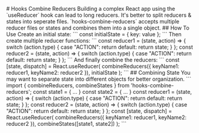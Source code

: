 \# Hooks Combine Reducers Building a complex React app using the \`useReducer\` hook can lead to long reducers. It's better to split reducers & states into seperate files. \`hooks-combine-reducers\` accepts multiple reducer files or states and combines them into a single object. ## How To Use Create an initial state: \`\`\` const initialState = { key: value }; \`\`\` Then create multiple reducer functions: \`\`\` const reducer1 = (state, action) => { switch (action.type) { case "ACTION": return default: return state; } }; const reducer2 = (state, action) => { switch (action.type) { case "ACTION": return default: return state; } }; \`\`\` And finally combine the reducers: \`\`\` const \[state, dispatch\] = React.useReducer( combineReducers({ keyName1: reducer1, keyName2: reducer2 }), initialState ); \`\`\` ## Combining State You may want to separate state into different objects for better organization. \`\`\` import { combineReducers, combineStates } from 'hooks-combine-reducers'; const state1 = { ... } const state2 = { ... } const reducer1 = (state, action) => { switch (action.type) { case "ACTION": return default: return state; } }; const reducer2 = (state, action) => { switch (action.type) { case "ACTION": return default: return state; } }; const \[state, dispatch\] = React.useReducer( combineReducers({ keyName1: reducer1, keyName2: reducer2 }), combineStates(\[state1, state2\]) ); \`\`\`